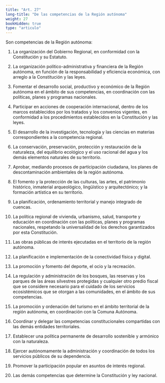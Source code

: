```yaml
---
title: "Art. 27"
long-title: "De las competencias de la Región autónoma"
weight: 27
bookHidden: true
type: "articulo"
---
```


Son competencias de la Región autónoma:
1. La organización del Gobierno Regional, en conformidad con la Constitución y su Estatuto.

2. La organización político-administrativa y financiera de la Región autónoma, en función de la responsabilidad y eficiencia económica, con arreglo a la Constitución y las leyes.

3. Fomentar el desarrollo social, productivo y económico de la Región autónoma en el ámbito de sus competencias, en coordinación con las políticas, planes y programas nacionales.

4. Participar en acciones de cooperación internacional, dentro de los marcos establecidos por los tratados y los convenios vigentes, en conformidad a los procedimientos establecidos en la Constitución y las leyes.

5. El desarrollo de la investigación, tecnología y las ciencias en materias correspondientes a la competencia regional.

6. La conservación, preservación, protección y restauración de la naturaleza, del equilibrio ecológico y el uso racional del agua y los demás elementos naturales de su territorio.

7. Aprobar, mediando procesos de participación ciudadana, los planes de descontaminación ambientales de la región autónoma.

8. El fomento y la protección de las culturas, las artes, el patrimonio histórico, inmaterial arqueológico, lingüístico y arquitectónico; y la formación artística en su territorio.

9. La planificación, ordenamiento territorial y manejo integrado de cuencas.

10. La política regional de vivienda, urbanismo, salud, transporte y educación en coordinación con las políticas, planes y programas nacionales, respetando la universalidad de los derechos garantizados por esta Constitución.

11. Las obras públicas de interés ejecutadas en el territorio de la región autónoma. 

12. La planificación e implementación de la conectividad física y digital.

13. La promoción y fomento del deporte, el ocio y la recreación.

15. La regulación y administración de los bosques, las reservas y los parques de las áreas silvestres protegidas y cualquier otro predio fiscal que se considere necesario para el cuidado de los servicios ecosistémicos que se otorgan a las comunidades, en el ámbito de sus competencias.

16. La promoción y ordenación del turismo en el ámbito territorial de la región autónoma, en coordinación con la Comuna Autónoma.

17. Coordinar y delegar las competencias constitucionales compartidas con las demás entidades territoriales.

20. Establecer una política permanente de desarrollo sostenible y armónico con la naturaleza.

21. Ejercer autónomamente la administración y coordinación de todos los servicios públicos de su dependencia.

22. Promover la participación popular en asuntos de interés regional.

24. Las demás competencias que determine la Constitución y ley nacional.
